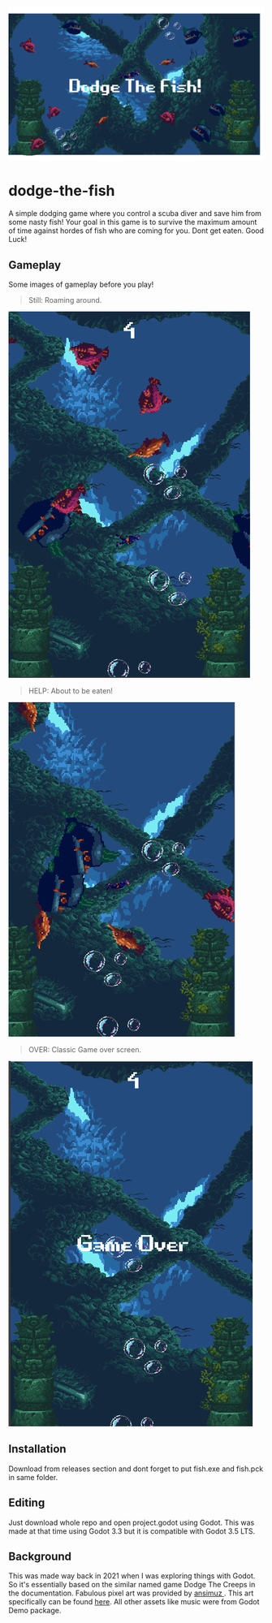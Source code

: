 ![Splash](assets/Splash.png)
# dodge-the-fish
A simple dodging game where you control a scuba diver and save him from some nasty fish!
Your goal in this game is to survive the maximum amount of time against hordes of fish who are coming for you.
Dont get eaten. Good Luck!
## Gameplay
Some images of gameplay before you play!
<blockquote> Still: Roaming around. </blockquote>

![G1](assets/G1.PNG)
<blockquote> HELP: About to be eaten! </blockquote>

![G2](assets/G2.PNG)
<blockquote>OVER: Classic Game over screen.</blockquote>

![G3](assets/G3.PNG)

## Installation
Download from releases section and dont forget to put fish.exe and fish.pck in same folder.
## Editing
Just download whole repo and open project.godot using Godot. This was made at that time using Godot 3.3 but it is compatible with Godot 3.5 LTS.
## Background
This was made way back in 2021 when I was exploring things with Godot. So it's essentially based on the similar named game Dodge The Creeps in the documentation.
Fabulous pixel art was provided by <a href = "https://opengameart.org/users/ansimuz"> ansimuz </a>. This art specifically can be found <a href="https://opengameart.org/content/underwater-diving-pack"> here</a>.
All other assets like music were from Godot Demo package.
